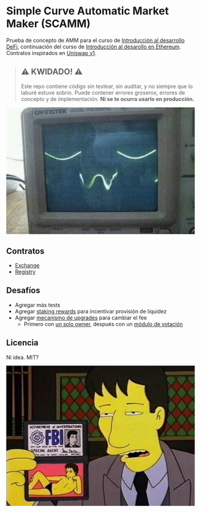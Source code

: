 # Simple Curve Automatic Market Maker (SCAMM)

Prueba de concepto de AMM para el curso de [Introducción al desarrollo DeFi](https://intro-defi.marto.lol/), continuación del curso de [Introducción al desarollo en Ethereum](https://intro-ethereum.marto.lol/). Contratos inspirados en [Uniswap v1](https://github.com/Uniswap/v1-contracts).


> ## ⚠️ KWIDADO! ⚠️
> Este repo contiene código sin testear, sin auditar, y no siempre que lo laburé estuve sobrio.
> Puede contener errores groseros, errores de concepto y de implementación.
> **Ni se te ocurra usarlo en producción.**

![uwu](uwu.png)
## Contratos
- [Exchange](contracts/Exchange.sol)
- [Registry](contracts/Registry.sol)

## Desafíos

- Agregar más tests
- Agregar [staking rewards](https://solidity-by-example.org/defi/staking-rewards/) para incentivar provisión de liquidez
- Agregar [mecanismo de upgrades](https://docs.openzeppelin.com/openzeppelin/upgrades) para cambiar el fee
  - Primero con [un solo owner](https://docs.openzeppelin.com/contracts/4.x/access-control), después con un [módulo de votación](https://docs.openzeppelin.com/contracts/4.x/api/governance)

## Licencia
Ni idea. MIT?

![licencia](licence.jpg)
